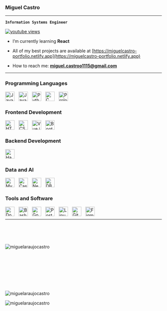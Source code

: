 ### Miguel Castro
---
**`Information Systems Engineer`**


   <p align="left">
      <a href="https://www.youtube.com/c/fknight">
         <img alt="youtube views" title="YouTube views" src="https://komarev.com/ghpvc/?username=miguelaraujocastro&label=Profile%20views&color=0e75b6&style=flat"/></a> 
     
   </p>

- I’m currently learning **React**

- All of my best projects are available at [https://miguelcastro-portfolio.netlify.app](https://miguelcastro-portfolio.netlify.app)

- How to reach me: **miguel.castroo1115@gmail.com**
---

### Programming Languages

<img align="left" alt="Java" width="30px" style="padding-right:10px;" src="https://cdn.jsdelivr.net/gh/devicons/devicon/icons/java/java-original.svg"/>
<img align="left" alt="JavaScript" width="30px" style="padding-right:10px;" src="https://cdn.jsdelivr.net/gh/devicons/devicon/icons/javascript/javascript-plain.svg" />
<img align="left" alt="Python" width="30px" style="padding-right:10px;" src="https://cdn.jsdelivr.net/gh/devicons/devicon/icons/python/python-plain.svg" />
<img align="left" alt="C" width="30px" style="padding-right:10px;" src="https://cdn.jsdelivr.net/gh/devicons/devicon@latest/icons/c/c-original.svg" />
<img align="left" alt="Prolog" width="30px" style="padding-right:10px;" src="https://cdn.jsdelivr.net/gh/devicons/devicon@latest/icons/prolog/prolog-original.svg" />
<br />

#

### Frontend Development

<img align="left" alt="HTML" width="30px" style="padding-right:10px;" src="https://cdn.jsdelivr.net/gh/devicons/devicon/icons/html5/html5-plain.svg" />
<img align="left" alt="CSS" width="30px" style="padding-right:10px;" src="https://cdn.jsdelivr.net/gh/devicons/devicon/icons/css3/css3-plain.svg" />
<img align="left" alt="Vue.js" width="30px" style="padding-right:10px;" src="https://cdn.jsdelivr.net/gh/devicons/devicon@latest/icons/vuejs/vuejs-original.svg" />
<img align="left" alt="Bootstrap" width="30px" style="padding-right:10px;" src="https://cdn.jsdelivr.net/gh/devicons/devicon@latest/icons/bootstrap/bootstrap-original.svg" />

<br />

#

### Backend Development
<img align="left" alt="Hadoop" width="30px" style="padding-right:10px;" src="https://cdn.jsdelivr.net/gh/devicons/devicon@latest/icons/hadoop/hadoop-original.svg" />

<br />

#

### Data and AI
<img align="left" alt="MySQL" width="30px" style="padding-right:10px;" src="https://cdn.jsdelivr.net/gh/devicons/devicon@latest/icons/mysql/mysql-original.svg" />
<img align="left" alt="Cassandra" width="30px" style="padding-right:10px;" src="https://cdn.jsdelivr.net/gh/devicons/devicon@latest/icons/cassandra/cassandra-original.svg"/>
<img align="left" alt="Neo4j" width="30px" style="padding-right:10px;" src="https://cdn.jsdelivr.net/gh/devicons/devicon@latest/icons/neo4j/neo4j-original-wordmark.svg" />    
<img align="left" alt="DBeaver" width="30px" style="padding-right:10px;" src="https://cdn.jsdelivr.net/gh/devicons/devicon@latest/icons/dbeaver/dbeaver-original.svg"/>
     
<br />

#

### Tools and Software
<img align="left" alt="Docker" width="30px" style="padding-right:10px;" src="https://cdn.jsdelivr.net/gh/devicons/devicon@latest/icons/docker/docker-original.svg" />
<img align="left" alt="Bash" width="30px" style="padding-right:10px;" src="https://cdn.jsdelivr.net/gh/devicons/devicon@latest/icons/bash/bash-original.svg"/>
<img align="left" alt="Google Cloud APIs" width="30px" style="padding-right:10px;" src="https://cdn.jsdelivr.net/gh/devicons/devicon@latest/icons/googlecloud/googlecloud-original.svg" />    
<img align="left" alt="Postman" width="30px" style="padding-right:10px;" src="https://cdn.jsdelivr.net/gh/devicons/devicon@latest/icons/postman/postman-original.svg"/>
<img align="left" alt="Linux" width="30px" style="padding-right:10px;"  src="https://cdn.jsdelivr.net/gh/devicons/devicon@latest/icons/linux/linux-original.svg"/>
<img align="left" alt="Git" width="30px" style="padding-right:10px;" src="https://cdn.jsdelivr.net/gh/devicons/devicon@latest/icons/git/git-original.svg"/>
<img align="left" alt="Figma" width="30px" style="padding-right:10px;" src="https://cdn.jsdelivr.net/gh/devicons/devicon@latest/icons/figma/figma-original.svg"/>
<br />

###
---
<br />
<br />
<br />
<p><img align="left" src="https://github-readme-stats.vercel.app/api/top-langs?username=miguelaraujocastro&show_icons=true&locale=en&layout=compact" alt="miguelaraujocastro" /></p>

<br />
<br />
<br />
<br />
<br />
<br />
<br />
<br />

<p><img align="center" src="https://github-readme-stats.vercel.app/api?username=miguelaraujocastro&show_icons=true&locale=en" alt="miguelaraujocastro" /></p>


<p><img align="center" src="https://github-readme-streak-stats.herokuapp.com/?user=miguelaraujocastro&" alt="miguelaraujocastro" /></p>

<br />
<br />
